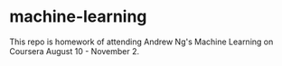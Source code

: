 # machine-learning
This repo is homework of attending Andrew Ng's Machine Learning on Coursera August 10 - November 2.
